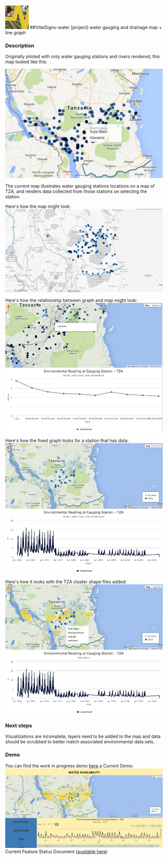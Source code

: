 ![VS-logo](https://raw.githubusercontent.com/auremoser/VitalSigns-climate/master/assets/logo-small.jpg)
##VitalSigns-water
[project] water gauging and drainage map + line graph

### Description
Originally piloted with only water gauging stations and rivers rendered, this map looked like this:

![Water Gauge + Drain](https://raw.githubusercontent.com/auremoser/VitalSigns-water/gh-pages/assets/TZA-sagcot.jpg)

The current map illustrates water gauging stations locations on a map of TZA, and renders data collected from those stations on selecting the station.

Here's how the map might look:
![Map of Gauging Stations](https://raw.githubusercontent.com/auremoser/VitalSigns-water/gh-pages/assets/TZA-water1.jpg)

Here's how the relationship between graph and map might look:
![Map of Gauging Station Data](https://raw.githubusercontent.com/auremoser/VitalSigns-water/gh-pages/assets/VS-watermashup.jpg)

Here's how the fixed graph looks for a station that has data:
![Has_Data](https://raw.githubusercontent.com/auremoser/VitalSigns-water/gh-pages/assets/TZA-waterFixed.jpg)

Here's how it looks with the TZA cluster shape files added:
![Clusters!](https://raw.githubusercontent.com/auremoser/VitalSigns-water/gh-pages/assets/TZA_clusters.jpg)

### Next steps
Visualizations are incomplete, layers need to be added to the map and data should be scrubbed to better match associated environmental data sets.

### Demo
You can find the work in progress demo [here](http://auremoser.github.io/VitalSigns-water/).a
Current Demo:
![VitalSigns Final](https://raw.githubusercontent.com/auremoser/VitalSigns-water/gh-pages/assets/VS-final.jpg)
Current Feature Status Document ([available here](https://docs.google.com/a/ushahidi.com/document/d/1EqgVCw-hSaYcjneleup-y-xz5_h9r--00TGQq7DUSuQ/edit#))
